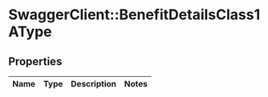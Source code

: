 # SwaggerClient::BenefitDetailsClass1AType

## Properties
Name | Type | Description | Notes
------------ | ------------- | ------------- | -------------

